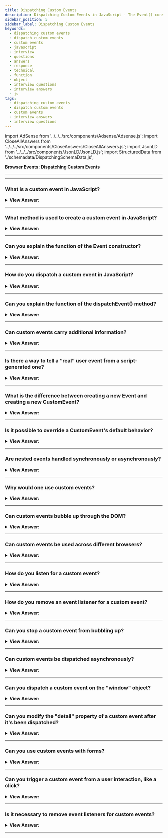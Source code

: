 ```yaml
---
title: Dispatching Custom Events
description: Dispatching Custom Events in JavaScript - The Event() constructor creates a new Event. - JavaScript Interview Questions & Answers
sidebar_position: 5
sidebar_label: Dispatching Custom Events
keywords:
  - dispatching custom events
  - dispatch custom events
  - custom events
  - javascript
  - interview
  - questions
  - answers
  - response
  - technical
  - function
  - object
  - interview questions
  - interview answers
  - js
tags:
  - dispatching custom events
  - dispatch custom events
  - custom events
  - interview answers
  - interview questions
---
```


import AdSense from '../../../src/components/Adsense/Adsense.js';
import CloseAllAnswers from '../../../src/components/CloseAnswers/CloseAllAnswers.js';
import JsonLD from '../../../src/components/JsonLD/JsonLD.js';
import StructuredData from './schemadata/DispatchingSchemaData.js';

<JsonLD data={StructuredData} />

<head>
  <title>Dispatching Custom Events | JavaScript Phone Interview</title>
</head>

**Browser Events: Dispatching Custom Events**

---

<AdSense />

---

<CloseAllAnswers />

### What is a custom event in JavaScript?

<details>
  <summary><strong>View Answer:</strong></summary>
  <div>
  <div><strong>Interview Response:</strong> A custom event is a user-defined event that can be created and dispatched to perform actions not covered by built-in events.
  </div>
  </div>
</details>

---

### What method is used to create a custom event in JavaScript?

<details>
  <summary><strong>View Answer:</strong></summary>
  <div>
  <div><strong>Interview Response:</strong> The CustomEvent() constructor is used to create and initialize custom events in JavaScript. You can then dispatch these events using the dispatchEvent() method.
  </div><br />
  <div><strong className="codeExample">Code Example:</strong><br /><br />

  <div></div>

You can create custom events in JavaScript using the `CustomEvent` constructor. This allows you to define your own events that can carry custom data.

```javascript
// Create a custom event with the name 'myEvent'
let myEvent = new CustomEvent('myEvent', {
  detail: {
    message: 'This is my custom event!'
  }
});

// Dispatch the event
document.dispatchEvent(myEvent);
```

In this example, 'myEvent' is a custom event that carries data in its `detail` property. The data can be anything you want - in this case, an object with a `message` property.

You can listen for the custom event just like you would with standard events:

```javascript
document.addEventListener('myEvent', function(event) {
  console.log(event.detail.message); // Logs 'This is my custom event!'
});
```

When the 'myEvent' event is dispatched, the event listener logs the message stored in the event's `detail` property.

  </div>
  </div>
</details>

---

### Can you explain the function of the Event constructor?

<details>
  <summary><strong>View Answer:</strong></summary>
  <div>
  <div><strong>Interview Response:</strong> The Event() constructor creates a new Event. We can create custom events or act on built-in events, such as click, mousedown, etc. There are two arguments the event type (custom or built-in) and the options. The type is a DOMString representing the name of the event. The second argument is the option that includes the bubble, cancelable, and compose option properties, all set to false by default.</div><br />
  <div><strong>Technical Response:</strong> Built-in event classes form a hierarchy, like DOM element classes. The root is the built-in Event class, and the Event() constructor creates a new Event. We can create custom events or act on built-in events, such as click, mousedown, etc. There are two arguments the event type (custom or built-in) and the options. The type is a DOMString representing the name of the event. The second argument is the option that includes the bubble, cancelable, and composes option properties. Bubbles is a Boolean value that indicates whether the event bubbles; the default value is false. Cancelable is a Boolean that indicates whether or not the event cancels out. Composed is a Boolean that indicates whether the event triggers listeners outside of a shadow root, set to false by default.
  </div><br />
  <div><strong className="codeExample">Code Example:</strong><br /><br />

<strong>Syntax: </strong> const event = new Event("look", &#123;"bubbles":true, "cancelable":false&#125;);<br /><br />

  <div></div>

```js
// create a look event that bubbles up and cannot be canceled
const evt = new Event('look', { bubbles: true, cancelable: false });
document.dispatchEvent(evt);

// event can be dispatched from any element, not only the document
myDiv.dispatchEvent(evt);
```

  </div>
  </div>
</details>

---

### How do you dispatch a custom event in JavaScript?

<details>
  <summary><strong>View Answer:</strong></summary>
  <div>
  <div><strong>Interview Response:</strong> In JavaScript, a custom event is dispatched using the dispatchEvent() method.
  </div><br />
  <div><strong className="codeExample">Code Example:</strong><br /><br />

  <div></div>

```javascript
let event = new CustomEvent('myEvent', {detail: {key: 'value'}});
document.dispatchEvent(event);
```

This code creates and dispatches a custom event named 'myEvent'.

  </div>
  </div>
</details>

---

### Can you explain the function of the dispatchEvent() method?

<details>
  <summary><strong>View Answer:</strong></summary>
  <div>
  <div><strong>Interview Response:</strong> The `dispatchEvent()` method is used to dispatch an event to a target element. It triggers all listeners for that event type and returns a boolean indicating if the event was cancelled. After an event object gets created, we should “run” it on an element using the call elem.dispatchEvent(event). Then handlers react to it as if it were a regular browser event. If the event was created with the bubbles flag, it bubbles up.
    </div><br />
  <div><strong className="codeExample">Code Example:</strong><br /><br />

<strong>Syntax: </strong> elem.dispatchEvent(event);<br /><br />

  <div></div>

```html
<button id="elem" onclick="alert('Click!');">Auto-click</button>

<script>
  let event = new Event('click');
  elem.dispatchEvent(event);
</script>
```

  </div>
  </div>
</details>

---

### Can custom events carry additional information?

<details>
  <summary><strong>View Answer:</strong></summary>
  <div>
  <div><strong>Interview Response:</strong> Yes, custom events in JavaScript can carry additional information in the `detail` property when they're created with the `CustomEvent` constructor. This `detail` property can hold any kind of data.
  </div><br />
  <div><strong className="codeExample">Code Example:</strong><br /><br />

  <div></div>

```javascript
// Create a custom event 'userLogin' with additional data
let userLoginEvent = new CustomEvent('userLogin', {
  detail: {
    username: 'JohnDoe',
    timestamp: new Date()
  }
});

// Dispatch the event
document.dispatchEvent(userLoginEvent);
```

And then, you can listen for this event and access the data like this:

```javascript
// Listen for 'userLogin' event
document.addEventListener('userLogin', function(event) {
  console.log(`User ${event.detail.username} logged in at ${event.detail.timestamp}`);
});
```

In this example, when the 'userLogin' event is dispatched, the username and timestamp stored in the event's `detail` property are logged to the console.

  </div>
  </div>
</details>

---

### Is there a way to tell a “real” user event from a script-generated one?

<details>
  <summary><strong>View Answer:</strong></summary>
  <div>
  <div><strong>Interview Response:</strong> Yes, the isTrusted read-only property of the Event interface is a Boolean that is true when a user action generates the event and false when the event was created or modified by a script or dispatched via dispatchEvent() method.
    </div><br />
  <div><strong className="codeExample">Code Example:</strong><br /><br />

<strong>Syntax: </strong> let eventIsTrusted = event.isTrusted;<br /><br />

  <div></div>

```js
if (e.isTrusted) {
  /* The event is trusted */
} else {
  /* The event is not trusted */
}
```

  </div>
  </div>
</details>

---

### What is the difference between creating a new Event and creating a new CustomEvent?

<details>
  <summary><strong>View Answer:</strong></summary>
  <div>
  <div><strong>Interview Response:</strong> The CustomEvent constructor extends the Event constructor, adding the detail property, which allows passing custom data and aiding in resolving conflicts. The Event constructor doesn't have this additional functionality. In this case, it is the recommended approach. Besides, the event class describes “what kind of event” it is, and if the event is custom, we should use CustomEvent to be clear about it.</div><br />
  <div><strong>Technical Response:</strong> Technically, CustomEvent is the same as Event, with one exception. In the second argument (object), we can add property details for any custom information we want to pass with the event. The detail property can have any data. Technically we could live without it because we can assign any properties to a regular new Event object after its creation. But CustomEvent provides the unique detail field to evade conflicts with other event properties. In this case, it is the recommended approach. Besides, the event class describes “what kind of event” it is, and if the event is custom, we should use CustomEvent to be clear about it.
  </div><br />
  <div><strong className="codeExample">Code Example:</strong><br /><br />

  <div></div>

```html
<h1 id="elem">Hello for John!</h1>

<script>
  // additional details come with the event to the handler
  elem.addEventListener('hello', function (event) {
    alert(event.detail.name);
  });

  elem.dispatchEvent(
    new CustomEvent('hello', {
      detail: { name: 'John' }, // special detail field
    })
  );
</script>
```

  </div>
  </div>
</details>

---

### Is it possible to override a CustomEvent's default behavior?

<details>
  <summary><strong>View Answer:</strong></summary>
  <div>
  <div><strong>Interview Response:</strong> Yes, if a CustomEvent is dispatched with the `cancelable` property set to `true`, its default behavior can be overridden using `preventDefault()`.
    </div><br />
  <div><strong>Technical Response:</strong> Yes, you can use event.preventDefault as you would with a regular Event. By calling event.preventDefault(), an event handler may signal that those actions should get canceled. In that case, the call to elem.dispatchEvent(event) returns false. And the code that dispatched it knows that it should not continue. Please note: the event must have the flag cancelable: true, otherwise the call event.preventDefault() is ignored.
    </div><br />
  <div><strong className="codeExample">Code Example:</strong><br /><br />

  <div></div>

```html
<pre id="rabbit">
  |\   /|
   \|_|/
   /. .\
  =\_Y_/=
   {>o<}
</pre>
<button onclick="hide()">Hide()</button>

<script>
  function hide() {
    let event = new CustomEvent('hide', {
      cancelable: true, // without that flag preventDefault doesn't work
    });
    if (!rabbit.dispatchEvent(event)) {
      alert('The action was prevented by a handler');
    } else {
      rabbit.hidden = true;
    }
  }

  rabbit.addEventListener('hide', function (event) {
    if (confirm('Call preventDefault?')) {
      event.preventDefault();
    }
  });
</script>
```

  </div>
  </div>
</details>

---

### Are nested events handled synchronously or asynchronously?

<details>
  <summary><strong>View Answer:</strong></summary>
  <div>
  <div><strong>Interview Response:</strong> Nested events in JavaScript are handled synchronously. The outer event will pause its execution until the nested (or inner) event has completed.
    </div><br />
  <div><strong>Technical Response:</strong> Nested events are handled synchronously by default. Usually, events get processed in a queue. If the browser is processing onclick and a new event occurs, e.g., the mouse moved, then handling is queued up, corresponding mousemove handlers call after onclick processing finishes. The notable exception is when one event is initiated from within another, e.g., using dispatchEvent. Such events are processed immediately: new event handlers get called, and the current handling is resumed. However, you can implement asynchronous behavior explicitly by using setTimeout method.
    </div><br />
  <div><strong className="codeExample">Code Example:</strong><br /><br />

  <div></div>

```html
<button id="menu">Menu (click me)</button>

<script>
  menu.onclick = function () {
    alert(1);

    menu.dispatchEvent(
      new CustomEvent('menu-open', {
        bubbles: true,
      })
    );

    alert(2);
  };

  // triggers between 1 and 2
  document.addEventListener('menu-open', () => alert('nested'));
</script>
```

  </div>
  </div>
</details>

---

### Why would one use custom events?

<details>
  <summary><strong>View Answer:</strong></summary>
  <div>
  <div><strong>Interview Response:</strong> Custom events are used to decouple components in a JavaScript application, allowing them to communicate and synchronize actions without directly depending on each other, thus enhancing code maintainability and readability.
  </div>
  </div>
</details>

---

### Can custom events bubble up through the DOM?

<details>
  <summary><strong>View Answer:</strong></summary>
  <div>
  <div><strong>Interview Response:</strong> Yes, custom events in JavaScript can bubble up through the DOM if the <strong>bubbles</strong> property is set to `true` in the options object when creating the event.
  </div><br />
  <div><strong className="codeExample">Code Example:</strong> Showing a custom event bubbling up through the DOM.<br /><br />

  <div></div>

```javascript
// Create a custom event 'myEvent' with bubbles set to true
let myEvent = new CustomEvent('myEvent', {
  bubbles: true,
  detail: { message: 'This is my custom event!' }
});

// Add an event listener to the parent element
document.querySelector('#parent').addEventListener('myEvent', function(event) {
  console.log('Parent received:', event.detail.message);
});

// Dispatch the event on the child element
document.querySelector('#child').dispatchEvent(myEvent);

// Assuming HTML structure like:
// <div id="parent">
//   <div id="child"></div>
// </div>
```

In this example, the 'myEvent' event is dispatched on the child element. Because the `bubbles` property is set to `true`, the event bubbles up to the parent element. The parent's event listener then logs the message stored in the event's `detail` property.

  </div>
  </div>
</details>

---

### Can custom events be used across different browsers?

<details>
  <summary><strong>View Answer:</strong></summary>
  <div>
  <div><strong>Interview Response:</strong> Yes, custom events are part of the standard DOM API and are supported across all modern browsers, including Chrome, Firefox, Safari, and Edge.
  </div>
  </div>
</details>

---

### How do you listen for a custom event?

<details>
  <summary><strong>View Answer:</strong></summary>
  <div>
  <div><strong>Interview Response:</strong> You can listen for a custom event using the `addEventListener()` method.</div><br />
  <div><strong className="codeExample">Code Example:</strong><br /><br />

  <div></div>

```js
document.addEventListener('myEvent', function(e) {
  // handle the event
});
```

  </div>
  </div>
</details>

---

### How do you remove an event listener for a custom event?

<details>
  <summary><strong>View Answer:</strong></summary>
  <div>
  <div><strong>Interview Response:</strong> The `removeEventListener()` method is used to stop listening to a custom event.</div><br />
  <div><strong className="codeExample">Code Example:</strong><br /><br />

  <div></div>

```js
function handler(e) { /*...*/ }
document.addEventListener('myEvent', handler);
// ...
document.removeEventListener('myEvent', handler);
```

  </div>
  </div>
</details>

---

### Can you stop a custom event from bubbling up?

<details>
  <summary><strong>View Answer:</strong></summary>
  <div>
  <div><strong>Interview Response:</strong> Yes, you can stop a custom event from bubbling up in JavaScript by calling the stopPropagation() method within the event handler for that custom event.</div><br />
  <div><strong className="codeExample">Code Example:</strong><br /><br />

  <div></div>

```javascript
document.addEventListener('myEvent', function(e) {
  e.stopPropagation(); // stops the event from bubbling up
  // handle the event
});

let event = new CustomEvent('myEvent', {bubbles: true});
document.dispatchEvent(event);
```

In this case, if 'myEvent' is dispatched on a child element, it will not bubble up to the document.

  </div>
  </div>
</details>

---

### Can custom events be dispatched asynchronously?

<details>
  <summary><strong>View Answer:</strong></summary>
  <div>
  <div><strong>Interview Response:</strong> Yes, custom events can be dispatched asynchronously using JavaScript's asynchronous functions, like `setTimeout`, `setInterval`, or inside a Promise or an async function.
  </div><br />
  <div><strong className="codeExample">Code Example:</strong> dispatching a custom event asynchronously with `setTimeout`.<br /><br />

  <div></div>

```javascript
// Create a custom event 'myEvent' with additional data
let myEvent = new CustomEvent('myEvent', {
  detail: {
    message: 'This is my custom event!'
  }
});

// Listen for 'myEvent' event
document.addEventListener('myEvent', function(event) {
  console.log(event.detail.message);
});

// Dispatch the event asynchronously
setTimeout(function() {
  document.dispatchEvent(myEvent);
}, 2000); // Dispatch event after 2 seconds
```

In this example, the 'myEvent' custom event is dispatched asynchronously 2 seconds after the script runs. When the event is dispatched, the message 'This is my custom event!' is logged to the console.

  </div>
  </div>
</details>

---

### Can you dispatch a custom event on the "window" object?

<details>
  <summary><strong>View Answer:</strong></summary>
  <div>
  <div><strong>Interview Response:</strong> Yes, you can dispatch a custom event on the `window` object using the `dispatchEvent()` method, just like with any other EventTarget in JavaScript.
  </div><br />
  <div><strong className="codeExample">Code Example:</strong> custom event being dispatched on the `window` object<br /><br />

  <div></div>

```javascript
// Create a custom event 'myEvent' with additional data
let myEvent = new CustomEvent('myEvent', {
  detail: {
    message: 'This is my custom event!'
  }
});

// Listen for 'myEvent' event on window
window.addEventListener('myEvent', function(event) {
  console.log(event.detail.message);
});

// Dispatch the event on window
window.dispatchEvent(myEvent);
```

In this example, the 'myEvent' custom event is dispatched on the `window` object. When the event is dispatched, the message 'This is my custom event!' is logged to the console.

  </div>
  </div>
</details>

---

### Can you modify the "detail" property of a custom event after it's been dispatched?

<details>
  <summary><strong>View Answer:</strong></summary>
  <div>
  <div><strong>Interview Response:</strong> No, you cannot modify the `detail` property of a custom event after it has been dispatched. The `detail` property is read-only after the event is created.
  </div>
  </div>
</details>

---

### Can you use custom events with forms?

<details>
  <summary><strong>View Answer:</strong></summary>
  <div>
  <div><strong>Interview Response:</strong> Yes, you can use custom events with forms in JavaScript. For example, you can dispatch a custom event when form data changes, validating input, or upon form submission.
  </div><br />
  <div><strong className="codeExample">Code Example:</strong><br /><br />

  <div></div>

```javascript
let form = document.querySelector('form');

form.addEventListener('submit', function(e) {
  e.preventDefault();
  let event = new CustomEvent('formSubmitted', { 
    detail: {
      formData: new FormData(form)
    }
  });
  form.dispatchEvent(event);
});

form.addEventListener('formSubmitted', function(e) {
  // handle form submission...
  console.log('Form was submitted with data: ', e.detail.formData);
});
```

In this example, a 'formSubmitted' custom event is dispatched when the form is submitted. The event carries the form data in its `detail` property.

  </div>
  </div>
</details>

---

### Can you trigger a custom event from a user interaction, like a click?

<details>
  <summary><strong>View Answer:</strong></summary>
  <div>
  <div><strong>Interview Response:</strong> Yes, a custom event can be dispatched in response to a user interaction, like a click. In the event handler for the click, call dispatchEvent() with the custom event.
  </div>
  </div>
</details>

---

### Is it necessary to remove event listeners for custom events?

<details>
  <summary><strong>View Answer:</strong></summary>
  <div>
  <div><strong>Interview Response:</strong> It's good practice to remove listeners when they're no longer needed to prevent memory leaks.
  </div><br />
  <div><strong className="codeExample">Code Example:</strong><br /><br />

  <div></div>

```javascript
// Create a custom event 'myEvent' with additional data
let myEvent = new CustomEvent('myEvent', {
  detail: {
    message: 'This is my custom event!'
  }
});

// Define the event listener function
function customEventHandler(event) {
  console.log(event.detail.message);
}

// Add the event listener
window.addEventListener('myEvent', customEventHandler);

// Dispatch the event on window
window.dispatchEvent(myEvent);

// Remove the event listener
window.removeEventListener('myEvent', customEventHandler);

// Try to dispatch the event again
window.dispatchEvent(myEvent); // Nothing will be logged to the console this time because the event listener was removed.
```

In this example, we first create the event, then define the event listener function, and add the listener. We dispatch the event, and the message 'This is my custom event!' gets logged to the console. Then we remove the event listener, and when we dispatch the event again, nothing is logged to the console because the event listener has been removed.

  </div>
  </div>
</details>

---
